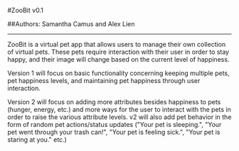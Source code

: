 #ZooBit v0.1

##Authors: Samantha Camus and Alex Lien
* * * * * * * *

ZooBit is a virtual pet app that allows users to manage
their own collection of virtual pets. These pets require
interaction with their user in order to stay happy, and
their image will change based on the current level of happiness.

Version 1 will focus on basic functionality concerning keeping multiple pets, pet happiness levels, and maintaining pet happiness through user interaction.

Version 2 will focus on adding more attributes besides happiness to pets (hunger, energy, etc.) and more ways for the user to interact with the pets in order to raise the various attribute levels. v2 will also add pet behavior in the form of random pet actions/status updates ("Your pet is sleeping.", "Your pet went through your trash can!", "Your pet is feeling sick.", "Your pet is staring at you." etc.)

